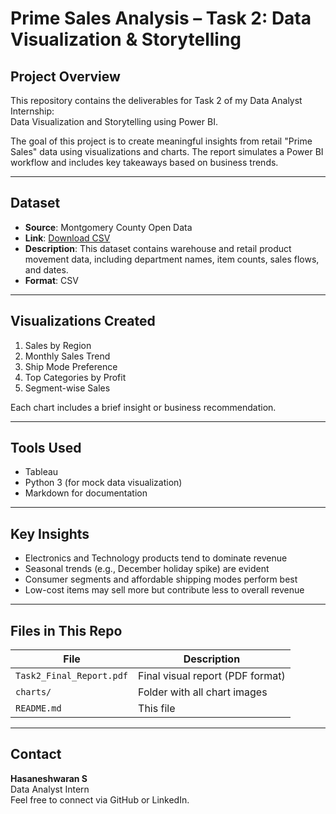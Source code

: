 # Prime Sales Analysis – Task 2: Data Visualization & Storytelling

## Project Overview

This repository contains the deliverables for Task 2 of my Data Analyst Internship:  
Data Visualization and Storytelling using Power BI.

The goal of this project is to create meaningful insights from retail "Prime Sales" data using visualizations and charts. The report simulates a Power BI workflow and includes key takeaways based on business trends.

---

## Dataset

- **Source**: Montgomery County Open Data  
- **Link**: [Download CSV](https://data.montgomerycountymd.gov/api/views/v76h-r7br/rows.csv?accessType=DOWNLOAD)  
- **Description**: This dataset contains warehouse and retail product movement data, including department names, item counts, sales flows, and dates.  
- **Format**: CSV

---

## Visualizations Created

1. Sales by Region  
2. Monthly Sales Trend  
3. Ship Mode Preference  
4. Top Categories by Profit  
5. Segment-wise Sales

Each chart includes a brief insight or business recommendation.

---

## Tools Used

- Tableau 
- Python 3 (for mock data visualization)  
- Markdown for documentation

---

## Key Insights

- Electronics and Technology products tend to dominate revenue  
- Seasonal trends (e.g., December holiday spike) are evident  
- Consumer segments and affordable shipping modes perform best  
- Low-cost items may sell more but contribute less to overall revenue

---

## Files in This Repo

| File | Description |
|------|-------------|
| `Task2_Final_Report.pdf` | Final visual report (PDF format) |
| `charts/` | Folder with all chart images |
| `README.md` | This file |

---

## Contact

**Hasaneshwaran S**  
Data Analyst Intern  
Feel free to connect via GitHub or LinkedIn.
